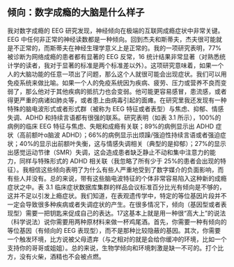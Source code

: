 ## 倾向：数字成瘾的大脑是什么样子

我对数字成瘾的 EEG 研究发现，神经倾向在极端的互联网成瘾症状中非常关键。EEG 中任何非正常的神经读数都是一种倾向。回到杰夫和斯蒂夫，杰夫很可能就是不正常的，而斯蒂夫在神经生理学意义上是正常的。我的一项研究表明，77%被诊断为网络成瘾的患者都有显著的 EEG 反常，16 统计结果非常显著（对熟悉统计学的读者，我对于显著的标准是两个标准差以外）。这项研究意味着，如果一个人的大脑功能的任意一项出了问题，那么这个人就很可能会出现症状。我们可以用免疫系统来做比喻。如果一个人的免疫系统因为疾病、疲劳、压力或营养不良而变弱了，那么他对于其他疾病的抵抗力也会变弱。他可能更容易感冒，患流感，或者得更严重的病诸如肺炎等，或者患上由病毒引起的面瘫。在研究里我还发现有一种特殊的脑电波形式或者形式群（被称为 EEG 特征或者表型）与焦虑、抑郁、情感失调、ADHD 和持续言语都有很强的联系。研究表明（如表 3.1 所示），100%的病例的临床 EEG 特征与焦虑、失眠和成瘾有关联；89%的病例显示出 ADHD 症状（高前额叶α脑波 ADHD）；66%的病例显示出烦躁/强迫性持续言语或者强迫症状；40%的显示出前额叶失衡，这与情感失调相关（典型的是抑郁）；27%的显示出感觉运动节律（SMR）失调，这会造成患者缺乏静止不动和集中注意力的能力，同样与特殊形式的 ADHD 相关联（我忽略了所有少于 25%的患者会出现的特征）。我相信这些倾向表明了为什么有些人严重地受到了数字媒介的负面影响，而有些人并没有。总的来说，带有这些脑电波特征的个体非常容易陷入这种新的成瘾症状之中。表 3.1 临床症状数据库集群的样品会议标准百分比光有倾向是不够的，这并不足以引发上瘾症状。我们知道，在表观遗传学中，特定的等位基因片段并不一定会导致很多种疾病或者失调症状的产生。在很多情况下，倾向（基因型或者表现型）需要一把钥匙来促成自己的表达。17这基本上就是用一种很“高大上”的说法（科学说法）说你需要用两种原材料来做一杯鸡尾酒。首先，你需要一种有倾向的等位基因（有倾向的 EEG 表现型），而不是那种比较隐蔽的基因。其次，你需要一个触发环境，比方说被父母遗弃（与之相对的就是会给你缓冲的环境，比如一个支持你的哥哥或姐姐）。总的来说，生物学倾向和环境刺激是缺一不可的。打个比方，没有火柴，酒精也不会被点燃。